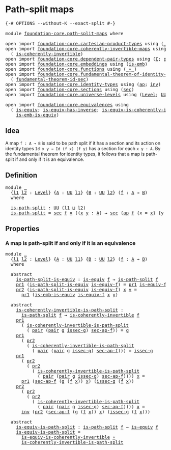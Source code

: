 # Path-split maps

<pre class="Agda"><a id="28" class="Symbol">{-#</a> <a id="32" class="Keyword">OPTIONS</a> <a id="40" class="Pragma">--without-K</a> <a id="52" class="Pragma">--exact-split</a> <a id="66" class="Symbol">#-}</a>

<a id="71" class="Keyword">module</a> <a id="78" href="foundation-core.path-split-maps.html" class="Module">foundation-core.path-split-maps</a> <a id="110" class="Keyword">where</a>

<a id="117" class="Keyword">open</a> <a id="122" class="Keyword">import</a> <a id="129" href="foundation-core.cartesian-product-types.html" class="Module">foundation-core.cartesian-product-types</a> <a id="169" class="Keyword">using</a> <a id="175" class="Symbol">(</a><a id="176" href="foundation-core.cartesian-product-types.html#577" class="Function Operator">_×_</a><a id="179" class="Symbol">)</a>
<a id="181" class="Keyword">open</a> <a id="186" class="Keyword">import</a> <a id="193" href="foundation-core.coherently-invertible-maps.html" class="Module">foundation-core.coherently-invertible-maps</a> <a id="236" class="Keyword">using</a>
  <a id="244" class="Symbol">(</a> <a id="246" href="foundation-core.coherently-invertible-maps.html#1466" class="Function">is-coherently-invertible</a><a id="270" class="Symbol">)</a>
<a id="272" class="Keyword">open</a> <a id="277" class="Keyword">import</a> <a id="284" href="foundation-core.dependent-pair-types.html" class="Module">foundation-core.dependent-pair-types</a> <a id="321" class="Keyword">using</a> <a id="327" class="Symbol">(</a><a id="328" href="foundation-core.dependent-pair-types.html#502" class="Record">Σ</a><a id="329" class="Symbol">;</a> <a id="331" href="foundation-core.dependent-pair-types.html#575" class="InductiveConstructor">pair</a><a id="335" class="Symbol">;</a> <a id="337" href="foundation-core.dependent-pair-types.html#592" class="Field">pr1</a><a id="340" class="Symbol">;</a> <a id="342" href="foundation-core.dependent-pair-types.html#604" class="Field">pr2</a><a id="345" class="Symbol">)</a>
<a id="347" class="Keyword">open</a> <a id="352" class="Keyword">import</a> <a id="359" href="foundation-core.embeddings.html" class="Module">foundation-core.embeddings</a> <a id="386" class="Keyword">using</a> <a id="392" class="Symbol">(</a><a id="393" href="foundation-core.embeddings.html#980" class="Function">is-emb</a><a id="399" class="Symbol">)</a>
<a id="401" class="Keyword">open</a> <a id="406" class="Keyword">import</a> <a id="413" href="foundation-core.functions.html" class="Module">foundation-core.functions</a> <a id="439" class="Keyword">using</a> <a id="445" class="Symbol">(</a><a id="446" href="foundation-core.functions.html#407" class="Function Operator">_∘_</a><a id="449" class="Symbol">)</a>
<a id="451" class="Keyword">open</a> <a id="456" class="Keyword">import</a> <a id="463" href="foundation-core.fundamental-theorem-of-identity-types.html" class="Module">foundation-core.fundamental-theorem-of-identity-types</a> <a id="517" class="Keyword">using</a>
  <a id="525" class="Symbol">(</a> <a id="527" href="foundation-core.fundamental-theorem-of-identity-types.html#4029" class="Function">fundamental-theorem-id-sec</a><a id="553" class="Symbol">)</a>
<a id="555" class="Keyword">open</a> <a id="560" class="Keyword">import</a> <a id="567" href="foundation-core.identity-types.html" class="Module">foundation-core.identity-types</a> <a id="598" class="Keyword">using</a> <a id="604" class="Symbol">(</a><a id="605" href="foundation-core.identity-types.html#4017" class="Function">ap</a><a id="607" class="Symbol">;</a> <a id="609" href="foundation-core.identity-types.html#2716" class="Function">inv</a><a id="612" class="Symbol">)</a>
<a id="614" class="Keyword">open</a> <a id="619" class="Keyword">import</a> <a id="626" href="foundation-core.sections.html" class="Module">foundation-core.sections</a> <a id="651" class="Keyword">using</a> <a id="657" class="Symbol">(</a><a id="658" href="foundation-core.sections.html#521" class="Function">sec</a><a id="661" class="Symbol">)</a>
<a id="663" class="Keyword">open</a> <a id="668" class="Keyword">import</a> <a id="675" href="foundation-core.universe-levels.html" class="Module">foundation-core.universe-levels</a> <a id="707" class="Keyword">using</a> <a id="713" class="Symbol">(</a><a id="714" href="Agda.Primitive.html#597" class="Postulate">Level</a><a id="719" class="Symbol">;</a> <a id="721" href="foundation-core.universe-levels.html#222" class="Primitive">UU</a><a id="723" class="Symbol">;</a> <a id="725" href="Agda.Primitive.html#810" class="Primitive Operator">_⊔_</a><a id="728" class="Symbol">)</a>

<a id="731" class="Keyword">open</a> <a id="736" class="Keyword">import</a> <a id="743" href="foundation-core.equivalences.html" class="Module">foundation-core.equivalences</a> <a id="772" class="Keyword">using</a>
  <a id="780" class="Symbol">(</a> <a id="782" href="foundation-core.equivalences.html#1542" class="Function">is-equiv</a><a id="790" class="Symbol">;</a> <a id="792" href="foundation-core.equivalences.html#2999" class="Function">is-equiv-has-inverse</a><a id="812" class="Symbol">;</a> <a id="814" href="foundation-core.equivalences.html#3828" class="Function">is-equiv-is-coherently-invertible</a><a id="847" class="Symbol">;</a>
    <a id="853" href="foundation-core.equivalences.html#15392" class="Function">is-emb-is-equiv</a><a id="868" class="Symbol">)</a>
</pre>
## Idea

A map `f : A → B` is said to be path split if it has a section and its action on identity types `Id x y → Id (f x) (f y)` has a section for each `x y : A`. By the fundamental theorem for identity types, it follows that a map is path-split if and only if it is an equivalence.

## Definition

<pre class="Agda"><a id="1184" class="Keyword">module</a> <a id="1191" href="foundation-core.path-split-maps.html#1191" class="Module">_</a>
  <a id="1195" class="Symbol">{</a><a id="1196" href="foundation-core.path-split-maps.html#1196" class="Bound">l1</a> <a id="1199" href="foundation-core.path-split-maps.html#1199" class="Bound">l2</a> <a id="1202" class="Symbol">:</a> <a id="1204" href="Agda.Primitive.html#597" class="Postulate">Level</a><a id="1209" class="Symbol">}</a> <a id="1211" class="Symbol">{</a><a id="1212" href="foundation-core.path-split-maps.html#1212" class="Bound">A</a> <a id="1214" class="Symbol">:</a> <a id="1216" href="foundation-core.universe-levels.html#222" class="Primitive">UU</a> <a id="1219" href="foundation-core.path-split-maps.html#1196" class="Bound">l1</a><a id="1221" class="Symbol">}</a> <a id="1223" class="Symbol">{</a><a id="1224" href="foundation-core.path-split-maps.html#1224" class="Bound">B</a> <a id="1226" class="Symbol">:</a> <a id="1228" href="foundation-core.universe-levels.html#222" class="Primitive">UU</a> <a id="1231" href="foundation-core.path-split-maps.html#1199" class="Bound">l2</a><a id="1233" class="Symbol">}</a> <a id="1235" class="Symbol">(</a><a id="1236" href="foundation-core.path-split-maps.html#1236" class="Bound">f</a> <a id="1238" class="Symbol">:</a> <a id="1240" href="foundation-core.path-split-maps.html#1212" class="Bound">A</a> <a id="1242" class="Symbol">→</a> <a id="1244" href="foundation-core.path-split-maps.html#1224" class="Bound">B</a><a id="1245" class="Symbol">)</a>
  <a id="1249" class="Keyword">where</a>

  <a id="1258" href="foundation-core.path-split-maps.html#1258" class="Function">is-path-split</a> <a id="1272" class="Symbol">:</a> <a id="1274" href="foundation-core.universe-levels.html#222" class="Primitive">UU</a> <a id="1277" class="Symbol">(</a><a id="1278" href="foundation-core.path-split-maps.html#1196" class="Bound">l1</a> <a id="1281" href="Agda.Primitive.html#810" class="Primitive Operator">⊔</a> <a id="1283" href="foundation-core.path-split-maps.html#1199" class="Bound">l2</a><a id="1285" class="Symbol">)</a>
  <a id="1289" href="foundation-core.path-split-maps.html#1258" class="Function">is-path-split</a> <a id="1303" class="Symbol">=</a> <a id="1305" href="foundation-core.sections.html#521" class="Function">sec</a> <a id="1309" href="foundation-core.path-split-maps.html#1236" class="Bound">f</a> <a id="1311" href="foundation-core.cartesian-product-types.html#577" class="Function Operator">×</a> <a id="1313" class="Symbol">((</a><a id="1315" href="foundation-core.path-split-maps.html#1315" class="Bound">x</a> <a id="1317" href="foundation-core.path-split-maps.html#1317" class="Bound">y</a> <a id="1319" class="Symbol">:</a> <a id="1321" href="foundation-core.path-split-maps.html#1212" class="Bound">A</a><a id="1322" class="Symbol">)</a> <a id="1324" class="Symbol">→</a> <a id="1326" href="foundation-core.sections.html#521" class="Function">sec</a> <a id="1330" class="Symbol">(</a><a id="1331" href="foundation-core.identity-types.html#4017" class="Function">ap</a> <a id="1334" href="foundation-core.path-split-maps.html#1236" class="Bound">f</a> <a id="1336" class="Symbol">{</a><a id="1337" class="Argument">x</a> <a id="1339" class="Symbol">=</a> <a id="1341" href="foundation-core.path-split-maps.html#1315" class="Bound">x</a><a id="1342" class="Symbol">}</a> <a id="1344" class="Symbol">{</a><a id="1345" class="Argument">y</a> <a id="1347" class="Symbol">=</a> <a id="1349" href="foundation-core.path-split-maps.html#1317" class="Bound">y</a><a id="1350" class="Symbol">}))</a>
</pre>
## Properties

### A map is path-split if and only if it is an equivalence

<pre class="Agda"><a id="1443" class="Keyword">module</a> <a id="1450" href="foundation-core.path-split-maps.html#1450" class="Module">_</a>
  <a id="1454" class="Symbol">{</a><a id="1455" href="foundation-core.path-split-maps.html#1455" class="Bound">l1</a> <a id="1458" href="foundation-core.path-split-maps.html#1458" class="Bound">l2</a> <a id="1461" class="Symbol">:</a> <a id="1463" href="Agda.Primitive.html#597" class="Postulate">Level</a><a id="1468" class="Symbol">}</a> <a id="1470" class="Symbol">{</a><a id="1471" href="foundation-core.path-split-maps.html#1471" class="Bound">A</a> <a id="1473" class="Symbol">:</a> <a id="1475" href="foundation-core.universe-levels.html#222" class="Primitive">UU</a> <a id="1478" href="foundation-core.path-split-maps.html#1455" class="Bound">l1</a><a id="1480" class="Symbol">}</a> <a id="1482" class="Symbol">{</a><a id="1483" href="foundation-core.path-split-maps.html#1483" class="Bound">B</a> <a id="1485" class="Symbol">:</a> <a id="1487" href="foundation-core.universe-levels.html#222" class="Primitive">UU</a> <a id="1490" href="foundation-core.path-split-maps.html#1458" class="Bound">l2</a><a id="1492" class="Symbol">}</a> <a id="1494" class="Symbol">(</a><a id="1495" href="foundation-core.path-split-maps.html#1495" class="Bound">f</a> <a id="1497" class="Symbol">:</a> <a id="1499" href="foundation-core.path-split-maps.html#1471" class="Bound">A</a> <a id="1501" class="Symbol">→</a> <a id="1503" href="foundation-core.path-split-maps.html#1483" class="Bound">B</a><a id="1504" class="Symbol">)</a>
  <a id="1508" class="Keyword">where</a>
  
  <a id="1519" class="Keyword">abstract</a>
    <a id="1532" href="foundation-core.path-split-maps.html#1532" class="Function">is-path-split-is-equiv</a> <a id="1555" class="Symbol">:</a> <a id="1557" href="foundation-core.equivalences.html#1542" class="Function">is-equiv</a> <a id="1566" href="foundation-core.path-split-maps.html#1495" class="Bound">f</a> <a id="1568" class="Symbol">→</a> <a id="1570" href="foundation-core.path-split-maps.html#1258" class="Function">is-path-split</a> <a id="1584" href="foundation-core.path-split-maps.html#1495" class="Bound">f</a>
    <a id="1590" href="foundation-core.dependent-pair-types.html#592" class="Field">pr1</a> <a id="1594" class="Symbol">(</a><a id="1595" href="foundation-core.path-split-maps.html#1532" class="Function">is-path-split-is-equiv</a> <a id="1618" href="foundation-core.path-split-maps.html#1618" class="Bound">is-equiv-f</a><a id="1628" class="Symbol">)</a> <a id="1630" class="Symbol">=</a> <a id="1632" href="foundation-core.dependent-pair-types.html#592" class="Field">pr1</a> <a id="1636" href="foundation-core.path-split-maps.html#1618" class="Bound">is-equiv-f</a>
    <a id="1651" href="foundation-core.dependent-pair-types.html#604" class="Field">pr2</a> <a id="1655" class="Symbol">(</a><a id="1656" href="foundation-core.path-split-maps.html#1532" class="Function">is-path-split-is-equiv</a> <a id="1679" href="foundation-core.path-split-maps.html#1679" class="Bound">is-equiv-f</a><a id="1689" class="Symbol">)</a> <a id="1691" href="foundation-core.path-split-maps.html#1691" class="Bound">x</a> <a id="1693" href="foundation-core.path-split-maps.html#1693" class="Bound">y</a> <a id="1695" class="Symbol">=</a>
      <a id="1703" href="foundation-core.dependent-pair-types.html#592" class="Field">pr1</a> <a id="1707" class="Symbol">(</a><a id="1708" href="foundation-core.equivalences.html#15392" class="Function">is-emb-is-equiv</a> <a id="1724" href="foundation-core.path-split-maps.html#1679" class="Bound">is-equiv-f</a> <a id="1735" href="foundation-core.path-split-maps.html#1691" class="Bound">x</a> <a id="1737" href="foundation-core.path-split-maps.html#1693" class="Bound">y</a><a id="1738" class="Symbol">)</a>

  <a id="1743" class="Keyword">abstract</a>
    <a id="1756" href="foundation-core.path-split-maps.html#1756" class="Function">is-coherently-invertible-is-path-split</a> <a id="1795" class="Symbol">:</a>
      <a id="1803" href="foundation-core.path-split-maps.html#1258" class="Function">is-path-split</a> <a id="1817" href="foundation-core.path-split-maps.html#1495" class="Bound">f</a> <a id="1819" class="Symbol">→</a> <a id="1821" href="foundation-core.coherently-invertible-maps.html#1466" class="Function">is-coherently-invertible</a> <a id="1846" href="foundation-core.path-split-maps.html#1495" class="Bound">f</a>
    <a id="1852" href="foundation-core.dependent-pair-types.html#592" class="Field">pr1</a>
      <a id="1862" class="Symbol">(</a> <a id="1864" href="foundation-core.path-split-maps.html#1756" class="Function">is-coherently-invertible-is-path-split</a>
        <a id="1911" class="Symbol">(</a> <a id="1913" href="foundation-core.dependent-pair-types.html#575" class="InductiveConstructor">pair</a> <a id="1918" class="Symbol">(</a><a id="1919" href="foundation-core.dependent-pair-types.html#575" class="InductiveConstructor">pair</a> <a id="1924" href="foundation-core.path-split-maps.html#1924" class="Bound">g</a> <a id="1926" href="foundation-core.path-split-maps.html#1926" class="Bound">issec-g</a><a id="1933" class="Symbol">)</a> <a id="1935" href="foundation-core.path-split-maps.html#1935" class="Bound">sec-ap-f</a><a id="1943" class="Symbol">))</a> <a id="1946" class="Symbol">=</a> <a id="1948" href="foundation-core.path-split-maps.html#1924" class="Bound">g</a>
    <a id="1954" href="foundation-core.dependent-pair-types.html#592" class="Field">pr1</a>
      <a id="1964" class="Symbol">(</a> <a id="1966" href="foundation-core.dependent-pair-types.html#604" class="Field">pr2</a>
        <a id="1978" class="Symbol">(</a> <a id="1980" href="foundation-core.path-split-maps.html#1756" class="Function">is-coherently-invertible-is-path-split</a>
          <a id="2029" class="Symbol">(</a> <a id="2031" href="foundation-core.dependent-pair-types.html#575" class="InductiveConstructor">pair</a> <a id="2036" class="Symbol">(</a><a id="2037" href="foundation-core.dependent-pair-types.html#575" class="InductiveConstructor">pair</a> <a id="2042" href="foundation-core.path-split-maps.html#2042" class="Bound">g</a> <a id="2044" href="foundation-core.path-split-maps.html#2044" class="Bound">issec-g</a><a id="2051" class="Symbol">)</a> <a id="2053" href="foundation-core.path-split-maps.html#2053" class="Bound">sec-ap-f</a><a id="2061" class="Symbol">)))</a> <a id="2065" class="Symbol">=</a> <a id="2067" href="foundation-core.path-split-maps.html#2044" class="Bound">issec-g</a>
    <a id="2079" href="foundation-core.dependent-pair-types.html#592" class="Field">pr1</a>
      <a id="2089" class="Symbol">(</a> <a id="2091" href="foundation-core.dependent-pair-types.html#604" class="Field">pr2</a>
        <a id="2103" class="Symbol">(</a> <a id="2105" href="foundation-core.dependent-pair-types.html#604" class="Field">pr2</a>
          <a id="2119" class="Symbol">(</a> <a id="2121" href="foundation-core.path-split-maps.html#1756" class="Function">is-coherently-invertible-is-path-split</a>
            <a id="2172" class="Symbol">(</a> <a id="2174" href="foundation-core.dependent-pair-types.html#575" class="InductiveConstructor">pair</a> <a id="2179" class="Symbol">(</a><a id="2180" href="foundation-core.dependent-pair-types.html#575" class="InductiveConstructor">pair</a> <a id="2185" href="foundation-core.path-split-maps.html#2185" class="Bound">g</a> <a id="2187" href="foundation-core.path-split-maps.html#2187" class="Bound">issec-g</a><a id="2194" class="Symbol">)</a> <a id="2196" href="foundation-core.path-split-maps.html#2196" class="Bound">sec-ap-f</a><a id="2204" class="Symbol">))))</a> <a id="2209" href="foundation-core.path-split-maps.html#2209" class="Bound">x</a> <a id="2211" class="Symbol">=</a>
      <a id="2219" href="foundation-core.dependent-pair-types.html#592" class="Field">pr1</a> <a id="2223" class="Symbol">(</a><a id="2224" href="foundation-core.path-split-maps.html#2196" class="Bound">sec-ap-f</a> <a id="2233" class="Symbol">(</a><a id="2234" href="foundation-core.path-split-maps.html#2185" class="Bound">g</a> <a id="2236" class="Symbol">(</a><a id="2237" href="foundation-core.path-split-maps.html#1495" class="Bound">f</a> <a id="2239" href="foundation-core.path-split-maps.html#2209" class="Bound">x</a><a id="2240" class="Symbol">))</a> <a id="2243" href="foundation-core.path-split-maps.html#2209" class="Bound">x</a><a id="2244" class="Symbol">)</a> <a id="2246" class="Symbol">(</a><a id="2247" href="foundation-core.path-split-maps.html#2187" class="Bound">issec-g</a> <a id="2255" class="Symbol">(</a><a id="2256" href="foundation-core.path-split-maps.html#1495" class="Bound">f</a> <a id="2258" href="foundation-core.path-split-maps.html#2209" class="Bound">x</a><a id="2259" class="Symbol">))</a>
    <a id="2266" href="foundation-core.dependent-pair-types.html#604" class="Field">pr2</a>
      <a id="2276" class="Symbol">(</a> <a id="2278" href="foundation-core.dependent-pair-types.html#604" class="Field">pr2</a>
        <a id="2290" class="Symbol">(</a> <a id="2292" href="foundation-core.dependent-pair-types.html#604" class="Field">pr2</a>
          <a id="2306" class="Symbol">(</a> <a id="2308" href="foundation-core.path-split-maps.html#1756" class="Function">is-coherently-invertible-is-path-split</a>
            <a id="2359" class="Symbol">(</a> <a id="2361" href="foundation-core.dependent-pair-types.html#575" class="InductiveConstructor">pair</a> <a id="2366" class="Symbol">(</a><a id="2367" href="foundation-core.dependent-pair-types.html#575" class="InductiveConstructor">pair</a> <a id="2372" href="foundation-core.path-split-maps.html#2372" class="Bound">g</a> <a id="2374" href="foundation-core.path-split-maps.html#2374" class="Bound">issec-g</a><a id="2381" class="Symbol">)</a> <a id="2383" href="foundation-core.path-split-maps.html#2383" class="Bound">sec-ap-f</a><a id="2391" class="Symbol">))))</a> <a id="2396" href="foundation-core.path-split-maps.html#2396" class="Bound">x</a> <a id="2398" class="Symbol">=</a>
      <a id="2406" href="foundation-core.identity-types.html#2716" class="Function">inv</a> <a id="2410" class="Symbol">(</a><a id="2411" href="foundation-core.dependent-pair-types.html#604" class="Field">pr2</a> <a id="2415" class="Symbol">(</a><a id="2416" href="foundation-core.path-split-maps.html#2383" class="Bound">sec-ap-f</a> <a id="2425" class="Symbol">(</a><a id="2426" href="foundation-core.path-split-maps.html#2372" class="Bound">g</a> <a id="2428" class="Symbol">(</a><a id="2429" href="foundation-core.path-split-maps.html#1495" class="Bound">f</a> <a id="2431" href="foundation-core.path-split-maps.html#2396" class="Bound">x</a><a id="2432" class="Symbol">))</a> <a id="2435" href="foundation-core.path-split-maps.html#2396" class="Bound">x</a><a id="2436" class="Symbol">)</a> <a id="2438" class="Symbol">(</a><a id="2439" href="foundation-core.path-split-maps.html#2374" class="Bound">issec-g</a> <a id="2447" class="Symbol">(</a><a id="2448" href="foundation-core.path-split-maps.html#1495" class="Bound">f</a> <a id="2450" href="foundation-core.path-split-maps.html#2396" class="Bound">x</a><a id="2451" class="Symbol">)))</a>
         
  <a id="2467" class="Keyword">abstract</a>
    <a id="2480" href="foundation-core.path-split-maps.html#2480" class="Function">is-equiv-is-path-split</a> <a id="2503" class="Symbol">:</a> <a id="2505" href="foundation-core.path-split-maps.html#1258" class="Function">is-path-split</a> <a id="2519" href="foundation-core.path-split-maps.html#1495" class="Bound">f</a> <a id="2521" class="Symbol">→</a> <a id="2523" href="foundation-core.equivalences.html#1542" class="Function">is-equiv</a> <a id="2532" href="foundation-core.path-split-maps.html#1495" class="Bound">f</a>
    <a id="2538" href="foundation-core.path-split-maps.html#2480" class="Function">is-equiv-is-path-split</a> <a id="2561" class="Symbol">=</a>
      <a id="2569" href="foundation-core.equivalences.html#3828" class="Function">is-equiv-is-coherently-invertible</a> <a id="2603" href="foundation-core.functions.html#407" class="Function Operator">∘</a>
      <a id="2611" href="foundation-core.path-split-maps.html#1756" class="Function">is-coherently-invertible-is-path-split</a>
</pre>
